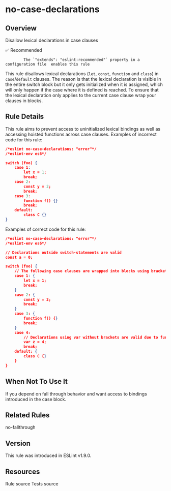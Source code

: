 
# no-case-declarations
## Overview
Disallow lexical declarations in case clauses


✅ Recommended

            The `"extends": "eslint:recommended"` property in a configuration file  enables this rule
        


This rule disallows lexical declarations (`let`, `const`, `function` and `class`)
in `case`/`default` clauses. The reason is that the lexical declaration is visible
in the entire switch block but it only gets initialized when it is assigned, which
will only happen if the case where it is defined is reached.
To ensure that the lexical declaration only applies to the current case clause
wrap your clauses in blocks.
## Rule Details
This rule aims to prevent access to uninitialized lexical bindings as well as accessing hoisted functions across case clauses.
Examples of incorrect code for this rule:


```json
/*eslint no-case-declarations: "error"*/
/*eslint-env es6*/

switch (foo) {
    case 1:
        let x = 1;
        break;
    case 2:
        const y = 2;
        break;
    case 3:
        function f() {}
        break;
    default:
        class C {}
}
```
Examples of correct code for this rule:


```json
/*eslint no-case-declarations: "error"*/
/*eslint-env es6*/

// Declarations outside switch-statements are valid
const a = 0;

switch (foo) {
    // The following case clauses are wrapped into blocks using brackets
    case 1: {
        let x = 1;
        break;
    }
    case 2: {
        const y = 2;
        break;
    }
    case 3: {
        function f() {}
        break;
    }
    case 4:
        // Declarations using var without brackets are valid due to function-scope hoisting
        var z = 4;
        break;
    default: {
        class C {}
    }
}
```
## When Not To Use It
If you depend on fall through behavior and want access to bindings introduced in the case block.
## Related Rules


no-fallthrough 


## Version
This rule was introduced in ESLint v1.9.0.
## Resources

Rule source 
Tests source 

